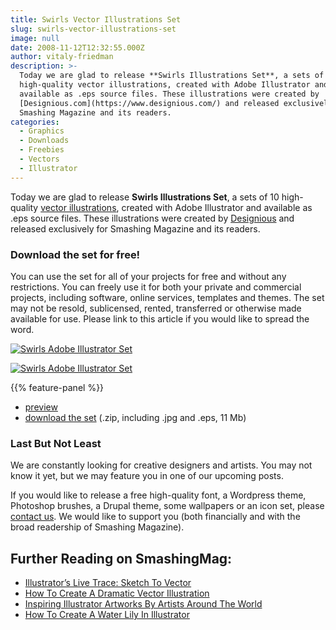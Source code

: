 ```yaml
---
title: Swirls Vector Illustrations Set
slug: swirls-vector-illustrations-set
image: null
date: 2008-11-12T12:32:55.000Z
author: vitaly-friedman
description: >-
  Today we are glad to release **Swirls Illustrations Set**, a sets of 10
  high-quality vector illustrations, created with Adobe Illustrator and
  available as .eps source files. These illustrations were created by
  [Designious.com](https://www.designious.com/) and released exclusively for
  Smashing Magazine and its readers.
categories:
  - Graphics
  - Downloads
  - Freebies
  - Vectors
  - Illustrator
---
```

Today we are glad to release <strong>Swirls Illustrations Set</strong>, a sets of 10 high-quality <a href="https://www.smashingmagazine.com/2009/01/the-ultimate-collection-of-free-vector-packs/">vector illustrations</a>, created with Adobe Illustrator and available as .eps source files. These illustrations were created by <a href="https://www.designious.com/">Designious</a> and released exclusively for Smashing Magazine and its readers. 

### Download the set for free!

You can use the set for all of your projects for free and without any restrictions. You can freely use it for both your private and commercial projects, including software, online services, templates and themes. The set may not be resold, sublicensed, rented, transferred or otherwise made available for use. Please link to this article if you would like to spread the word.

[![Swirls Adobe Illustrator Set](https://archive.smashing.media/assets/344dbf88-fdf9-42bb-adb4-46f01eedd629/a1aa5491-6275-471e-825f-1947d517519f/5052.jpg)](https://archive.smashing.media/assets/344dbf88-fdf9-42bb-adb4-46f01eedd629/63a88bff-48d8-4ff1-a0ef-2628a034c543/preview-large.jpg)

[![Swirls Adobe Illustrator Set](https://archive.smashing.media/assets/344dbf88-fdf9-42bb-adb4-46f01eedd629/b45d28d3-b0b3-4a2c-8864-93ee08387a86/5058.jpg)](https://archive.smashing.media/assets/344dbf88-fdf9-42bb-adb4-46f01eedd629/63a88bff-48d8-4ff1-a0ef-2628a034c543/preview-large.jpg)

{{% feature-panel %}}

*   [preview](https://archive.smashing.media/assets/344dbf88-fdf9-42bb-adb4-46f01eedd629/63a88bff-48d8-4ff1-a0ef-2628a034c543/preview-large.jpg)
*   [download the set](https://archive.smashing.media/assets/344dbf88-fdf9-42bb-adb4-46f01eedd629/01050c35-966b-43a9-aac4-71bc079ff018/swirls-vector-illustrations.zip) (.zip, including .jpg and .eps, 11 Mb)

### Last But Not Least

We are constantly looking for creative designers and artists. You may not know it yet, but we may feature you in one of our upcoming posts.

If you would like to release a free high-quality font, a Wordpress theme, Photoshop brushes, a Drupal theme, some wallpapers or an icon set, please <a href="https://www.smashingmagazine.com/contact/index.php/form">contact us</a>. We would like to support you (both financially and with the broad readership of Smashing Magazine).</p>

## <span class="rh">Further Reading</span> on SmashingMag:

*   [Illustrator’s Live Trace: Sketch To Vector](https://www.smashingmagazine.com/2010/11/illustrator-s-live-trace-sketch-to-vector/)
*   [How To Create A Dramatic Vector Illustration](https://www.smashingmagazine.com/2016/11/how-to-create-a-dramatic-vector-illustration/)
*   [Inspiring Illustrator Artworks By Artists Around The World](https://www.smashingmagazine.com/2010/03/100-beautiful-illustrator-artworks-by-artists-around-the-world/)
*   [How To Create A Water Lily In Illustrator](https://www.smashingmagazine.com/2013/09/create-water-lily-illustrator/)

